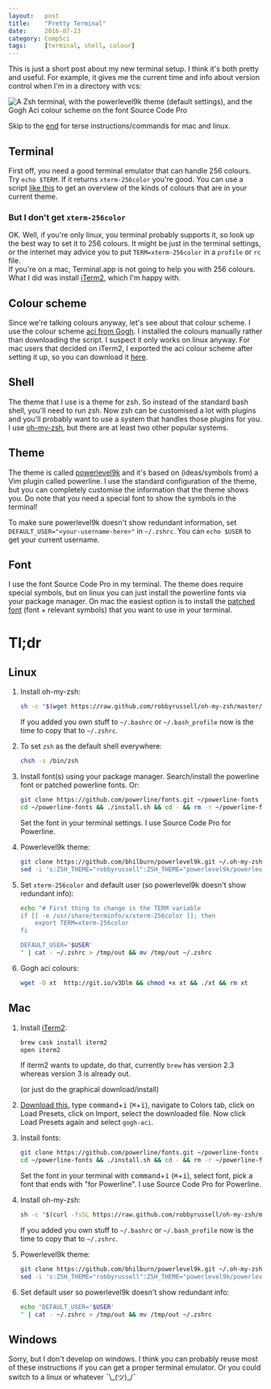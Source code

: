 ```yaml
---
layout:   post
title:    "Pretty Terminal"
date:     2016-07-23
category: CompSci
tags:     [terminal, shell, colour]
---
```


This is just a short post about my new terminal setup. I think it's both pretty and useful. For example, it gives me the current time and info about version control when I'm in a directory with vcs:

![A Zsh terminal, with the powerlevel9k theme (default settings), and the Gogh Aci colour scheme on the font Source Code Pro]({{url}}/images{{page.id}}/iterm2_gogh_aci_source_code_pro_zsh_powerlevel9k.png)

Skip to the [end](#tldr) for terse instructions/commands for mac and linux. 

## Terminal

First off, you need a good terminal emulator that can handle 256 colours. Try `echo $TERM`. If it returns `xterm-256color` you're good. You can use a script [like this](https://raw.githubusercontent.com/mbadolato/iTerm2-Color-Schemes/2e5e8e7628ddb09bd2f9408a85e317d25ba7b282/tools/screenshotTable.sh) to get an overview of the kinds of colours that are in your current theme. 

### But I don't get `xterm-256color`

OK. Well, if you're only linux, you terminal probably supports it, so look up the best way to set it to 256 colours. It might be just in the terminal settings, or the internet may advice you to put `TERM=xterm-256color` in a `profile` or `rc` file.  
If you're on a mac, Terminal.app is not going to help you with 256 colours. What I did was install [iTerm2](https://iterm2.com/), which I'm happy with. 

## Colour scheme

Since we're talking colours anyway, let's see about that colour scheme. I use the colour scheme [aci from Gogh](https://github.com/Mayccoll/Gogh/blob/master/content/themes.md#aci). I installed the colours manually rather than downloading the script. I suspect it only works on linux anyway. For mac users that decided on iTerm2, I exported the aci colour scheme after setting it up, so you can download it [here]({{url}}/other{{page.id}}/gogh-aci.itermcolors). 

## Shell

The theme that I use is a theme for zsh. So instead of the standard bash shell, you'll need to run zsh. Now zsh can be customised a lot with plugins and you'll probably want to use a system that handles those plugins for you. I use [oh-my-zsh](http://ohmyz.sh/), but there are at least two other popular systems. 

## Theme

The theme is called [powerlevel9k](https://github.com/bhilburn/powerlevel9k) and it's based on (ideas/symbols from) a Vim plugin called powerline. I use the standard configuration of the theme, but you can completely customise the information that the theme shows you. Do note that you need a special font to show the symbols in the terminal! 

To make sure powerlevel9k doesn't show redundant information, set `DEFAULT_USER="<your-username-here>"` in `~/.zshrc`. You can `echo $USER` to get your current username. 

## Font

I use the font Source Code Pro in my terminal. The theme does require special symbols, but on linux you can just install the powerline fonts via your package manager. On mac the easiest option is to install the [patched font](https://github.com/powerline/fonts) (font + relevant symbols) that you want to use in your terminal. 

# Tl;dr

## Linux

1. Install oh-my-zsh:

   ```sh
   sh -c "$(wget https://raw.github.com/robbyrussell/oh-my-zsh/master/tools/install.sh -O -)"
   ```

    If you added you own stuff to `~/.bashrc` or `~/.bash_profile` now is the time to copy that to `~/.zshrc`. 

2. To set `zsh` as the default shell everywhere:

   ```zsh
   chsh -s /bin/zsh
   ```

3. Install font(s) using your package manager. Search/install the powerline font or patched powerline fonts. Or:

   ```zsh
   git clone https://github.com/powerline/fonts.git ~/powerline-fonts
   cd ~/powerline-fonts && ./install.sh && cd - && rm -r ~/powerline-fonts
   ```

    Set the font in your terminal settings. I use Source Code Pro for Powerline.

4. Powerlevel9k theme:

   ```zsh
   git clone https://github.com/bhilburn/powerlevel9k.git ~/.oh-my-zsh/custom/themes/powerlevel9k
   sed -i 's:ZSH_THEME="robbyrussell":ZSH_THEME="powerlevel9k/powerlevel9k":' ~/.zshrc
   ```

5. Set `xterm-256color` and default user (so powerlevel9k doesn't show redundant info):

   ```zsh
   echo "# First thing to change is the TERM variable
   if [[ -e /usr/share/terminfo/x/xterm-256color ]]; then
       export TERM=xterm-256color
   fi
   
   DEFAULT_USER='$USER'
   " | cat - ~/.zshrc > /tmp/out && mv /tmp/out ~/.zshrc
   ```

6. Gogh aci colours:

   ```zsh
   wget -O xt  http://git.io/v3Dlm && chmod +x xt && ./xt && rm xt
   ```

## Mac

1. Install [iTerm2](https://iterm2.com/):

   ```sh
   brew cask install iterm2
   open iterm2
   ```
   
   If iterm2 wants to update, do that, currently `brew` has version 2.3 whereas version 3 is already out.
   
   (or just do the graphical download/install)

2. [Download this]({{url}}/other{{page.id}}/gogh-aci.itermcolors), type <kbd>command</kbd>+<kbd>i</kbd> (<kbd>⌘</kbd>+<kbd>i</kbd>), navigate to Colors tab, click on Load Presets, click on Import, select the downloaded file. Now click Load Presets again and select `gogh-aci`. 

3. Install fonts:

   ```zsh
   git clone https://github.com/powerline/fonts.git ~/powerline-fonts
   cd ~/powerline-fonts && ./install.sh && cd - && rm -r ~/powerline-fonts
   ```

    Set the font in your terminal with <kbd>command</kbd>+<kbd>i</kbd> (<kbd>⌘</kbd>+<kbd>i</kbd>), select font, pick a font that ends with "for Powerline". I use Source Code Pro for Powerline.

4. Install oh-my-zsh:

   ```sh
   sh -c "$(curl -fsSL https://raw.github.com/robbyrussell/oh-my-zsh/master/tools/install.sh)"
   ```

    If you added you own stuff to `~/.bashrc` or `~/.bash_profile` now is the time to copy that to `~/.zshrc`. 

5. Powerlevel9k theme:

   ```zsh
   git clone https://github.com/bhilburn/powerlevel9k.git ~/.oh-my-zsh/custom/themes/powerlevel9k
   sed -i 's:ZSH_THEME="robbyrussell":ZSH_THEME="powerlevel9k/powerlevel9k":' ~/.zshrc
   ```

6. Set default user so powerlevel9k doesn't show redundant info:

   ```zsh
   echo "DEFAULT_USER='$USER'
   " | cat - ~/.zshrc > /tmp/out && mv /tmp/out ~/.zshrc
   ```

## Windows 

Sorry, but I don't develop on windows. I think you can probably reuse most of these instructions if you can get a proper terminal emulator. Or you could switch to a linux or whatever ¯\\\_(ツ)\_/¯
